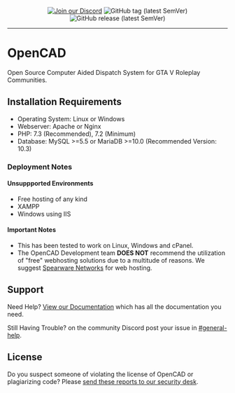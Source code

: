<p align="center">
<a href="http://discord.io/opencadproject"><img alt="Join our Discord" src="https://img.shields.io/discord/352884538676084756?style=for-the-badge"></a>
<img alt="GitHub tag (latest SemVer)" src="https://img.shields.io/github/v/tag/opencad-app/opencad-php?style=for-the-badge">
<img alt="GitHub release (latest SemVer)" src="https://img.shields.io/github/v/release/opencad-app/opencad-php?style=for-the-badge">
</p>

-------------------

# OpenCAD
Open Source Computer Aided Dispatch System for GTA V Roleplay Communities.

## Installation Requirements
* Operating System: Linux or Windows
* Webserver: Apache or Nginx
* PHP: 7.3 (Recommended), 7.2 (Minimum)
* Database: MySQL >=5.5 or MariaDB >=10.0  (Recommended Version: 10.3)

### Deployment Notes

#### Unsuppported Environments
* Free hosting of any kind
* XAMPP
* Windows using IIS

#### Important Notes
* This has been tested to work on Linux, Windows and cPanel.
* The OpenCAD Development team **DOES NOT** recommend the utilization of "free" webhosting solutions due to a multitude of reasons. We suggest [Spearware Networks](https://spearwarenetworks.com/web-hosting/) for web hosting.

## Support

Need Help? [View our Documentation](https://guides.opencad.io) which has all the documentation you need.

Still Having Trouble? on the community Discord post your issue in [#general-help](http://discord.io/opencadproject).

## License

Do you suspect someone of violating the license of OpenCAD or plagiarizing code? Please [send these reports to our security desk](https://security.opencad.io/).
